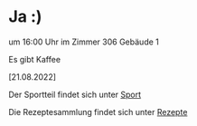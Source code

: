 
# Ja :)


um 16:00 Uhr im Zimmer 306 Gebäude 1

Es gibt Kaffee



<!---![image] Ein Bild vielleicht?als -->

[21.08.2022]


Der Sportteil findet sich unter [Sport](/sport.md)

Die Rezeptesammlung findet sich unter [Rezepte](/rezepte.md)


